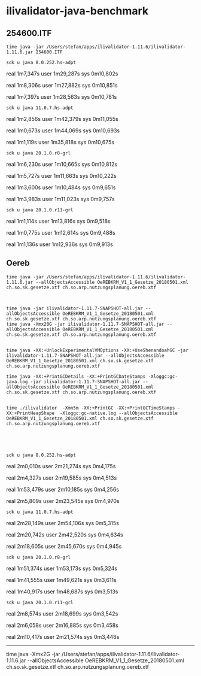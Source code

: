 # ilivalidator-java-benchmark

## 254600.ITF
```
time java -jar /Users/stefan/apps/ilivalidator-1.11.6/ilivalidator-1.11.6.jar 254600.ITF
```

```
sdk u java 8.0.252.hs-adpt
```

real	1m7,347s
user	1m29,287s
sys	0m10,802s


real	1m8,306s
user	1m27,882s
sys	0m10,851s


real	1m7,397s
user	1m28,563s
sys	0m10,781s


```
sdk u java 11.0.7.hs-adpt
```

real	1m2,856s
user	1m42,379s
sys	0m11,055s

real	1m0,673s
user	1m44,069s
sys	0m10,693s

real	1m1,119s
user	1m35,818s
sys	0m10,675s

```
sdk u java 20.1.0.r8-grl
```

real	1m6,230s
user	1m10,665s
sys	0m10,812s

real	1m5,727s
user	1m11,663s
sys	0m10,222s

real	1m3,600s
user	1m10,484s
sys	0m9,651s

real	1m3,983s
user	1m11,023s
sys	0m9,757s

```
sdk u java 20.1.0.r11-grl
```

real	1m1,114s
user	1m13,816s
sys	0m9,518s

real	1m0,775s
user	1m12,614s
sys	0m9,488s

real	1m1,136s
user	1m12,936s
sys	0m9,913s

## Oereb

```
time java -jar /Users/stefan/apps/ilivalidator-1.11.6/ilivalidator-1.11.6.jar --allObjectsAccessible OeREBKRM_V1_1_Gesetze_20180501.xml ch.so.sk.gesetze.xtf ch.so.arp.nutzungsplanung.oereb.xtf



time java -jar ilivalidator-1.11.7-SNAPSHOT-all.jar --allObjectsAccessible OeREBKRM_V1_1_Gesetze_20180501.xml ch.so.sk.gesetze.xtf ch.so.arp.nutzungsplanung.oereb.xtf
time java -Xmx20G -jar ilivalidator-1.11.7-SNAPSHOT-all.jar --allObjectsAccessible OeREBKRM_V1_1_Gesetze_20180501.xml ch.so.sk.gesetze.xtf ch.so.arp.nutzungsplanung.oereb.xtf


time java -XX:+UnlockExperimentalVMOptions -XX:+UseShenandoahGC -jar ilivalidator-1.11.7-SNAPSHOT-all.jar --allObjectsAccessible OeREBKRM_V1_1_Gesetze_20180501.xml ch.so.sk.gesetze.xtf ch.so.arp.nutzungsplanung.oereb.xtf

time java -XX:+PrintGCDetails -XX:+PrintGCDateStamps -Xloggc:gc-java.log -jar ilivalidator-1.11.7-SNAPSHOT-all.jar --allObjectsAccessible OeREBKRM_V1_1_Gesetze_20180501.xml ch.so.sk.gesetze.xtf ch.so.arp.nutzungsplanung.oereb.xtf


time ./ilivalidator  -Xmn5m -XX:+PrintGC -XX:+PrintGCTimeStamps -XX:+PrintHeapShape  -Xloggc:gc-native.log --allObjectsAccessible OeREBKRM_V1_1_Gesetze_20180501.xml ch.so.sk.gesetze.xtf ch.so.arp.nutzungsplanung.oereb.xtf





```

```
sdk u java 8.0.252.hs-adpt
```

real	2m0,010s
user	2m21,274s
sys	0m4,175s

real	2m4,327s
user	2m19,585s
sys	0m4,513s

real	1m53,479s
user	2m10,185s
sys	0m4,256s

real	2m5,809s
user	2m23,545s
sys	0m4,970s

```
sdk u java 11.0.7.hs-adpt
```
real	2m28,149s
user	2m54,106s
sys	0m5,315s

real	2m20,742s
user	2m42,520s
sys	0m4,634s

real	2m18,605s
user	2m45,670s
sys	0m4,945s

```
sdk u java 20.1.0.r8-grl
```

real	1m51,374s
user	1m53,173s
sys	0m5,324s

real	1m41,555s
user	1m49,621s
sys	0m3,611s

real	1m40,917s
user	1m48,687s
sys	0m3,513s

```
sdk u java 20.1.0.r11-grl
```

real	2m8,574s
user	2m18,699s
sys	0m3,542s

real	2m6,058s
user	2m16,885s
sys	0m3,458s

real	2m10,417s
user	2m21,574s
sys	0m3,448s

------

time java -Xmx2G -jar /Users/stefan/apps/ilivalidator-1.11.6/ilivalidator-1.11.6.jar --allObjectsAccessible OeREBKRM_V1_1_Gesetze_20180501.xml ch.so.sk.gesetze.xtf ch.so.arp.nutzungsplanung.oereb.xtf
